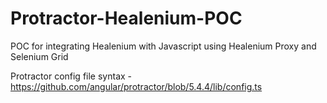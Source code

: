 # Protractor-Healenium-POC

POC for integrating Healenium with Javascript using Healenium Proxy and Selenium Grid

Protractor config file syntax - https://github.com/angular/protractor/blob/5.4.4/lib/config.ts
